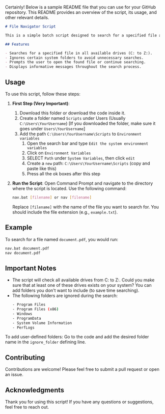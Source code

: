 Certainly! Below is a sample README file that you can use for your GitHub repository. This README provides an overview of the script, its usage, and other relevant details.

```markdown
# File Navigator Script

This is a simple batch script designed to search for a specified file across multiple drives on a Windows system. The script allows users to choose whether to open the found file or continue searching for other instances.

## Features

- Searches for a specified file in all available drives (C: to Z:).
- Ignores certain system folders to avoid unnecessary searches.
- Prompts the user to open the found file or continue searching.
- Displays informative messages throughout the search process.


```
## Usage
To use this script, follow these steps:

1. **First Step (Very Important)**:
   1. Download this folder or download the code inside it.
   2. Create a folder named `Scripts` under Users (Usually `C:\Users\YourUsername`) [If you downloaded the folder, make sure it goes under `Users\YourUsername`]
   3. Add the path `C:\Users\YourUsername\Scripts` to `Environment variables`
        1. Open the search bar and type `Edit the system environment variables`
        2. Click on `Environment Variables`
        3. SELECT `Path` under `System Variables`, then click `edit`
        4. Create a `new` path: `C:\Users\YourUsername\Scripts` (copy and paste like this)
        5. Press all the ok boxes after this step

2. **Run the Script**:
   Open Command Prompt and navigate to the directory where the script is located. Use the following command:
   ```bash
   nav.bat [filename] or nav [filename]
   ```

   Replace `[filename]` with the name of the file you want to search for. You should include the file extension (e.g., `example.txt`).

## Example

To search for a file named `document.pdf`, you would run:
```bash
nav.bat document.pdf
nav document.pdf
```

## Important Notes

- The script will check all available drives from C: to Z:. Could you make sure that at least one of these drives exists on your system?
You can add folders you don't want to include (to save time searching).
- The following folders are ignored during the search:
  ```bash
  - Program Files
  - Program Files (x86)
  - Windows
  - ProgramData
  - System Volume Information
  - PerfLogs
  ```
To add user-defined folders:
Go to the code and add the desired folder name in the `ignore_folder` defining line.

## Contributing

Contributions are welcome! Please feel free to submit a pull request or open an issue.

## Acknowledgments

Thank you for using this script! If you have any questions or suggestions, feel free to reach out.
